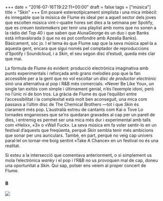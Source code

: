 +++
date = "2016-07-16T19:22:11+00:00"
draft = false
tags = ["música"]
title = "Skin"
+++
Em posaré estereotípicament simplista i una mica imbècil: és innegable que la música de Flume és ideal per a aquell sector dels joves que escolten música vint-i-quatre hores set dies a la setmana per Spotify, que es creuen *tastemakers* per tenir una playlist amb noms que no sonen a la ràdio del Top 40 i que saben que AlunaGeorge és un duo i que Banks està infravalorada (i que no es pot confondre amb Azealia Banks). Bàsicament, sóc jo. I el tema és que Flume sap que la seva música apel·la a aquesta gent, encara que sigui només pel comptador de reproduccions d’Spotify i Soundcloud, i a *Skin*, el seu segon disc d’estudi, queda més clar que mai.

<!-- more -->

La fórmula de Flume és evident: producció electrònica imaginativa amb punts experimentals i reforçada amb grans melodies pop que la fan accessible per a la gent que no vol escoltar un *disc de productor electrònic* sinó una alternativa al pop i R&B més comercials. «Never Be Like You», un single tan exitós com simple i últimament genial, n’és l’exemple idoni, però no l’únic ni de bon tros. La gràcia de Flume és que l’equilibri entre l’accessibilitat i la complexitat està molt ben aconseguit, una mica com passava a l’últim disc de The Chemical Brothers —tot i que *Skin* és clarament més pop. L’australià extreu de cantants com Kai o Tove Lo tornades enganxoses que se’ns quedaran gravades al cap per un parell de dies, i entremig es permet ser una mica més dur i experimental amb talls com «Helix», «3» o «Wall Fuck». La seva música em fa voler sentir-lo en un festival d’aquests que freqüenta, perquè *Skin* sembla tenir més ambicions que sonar per uns auriculars. També, en part, perquè no veig cap univers paral·lel on tornar-me boig sentint «Take A Chance» en un festival no és una realitat. 

Si esteu a la intersecció que comentava anteriorment, o si simplement us mola l’electrònica *wanky* i el pop i l’R&B no us provoquen mal de cap, doneu una oportunitat a *Skin*. Qui sap, potser ens veiem al proper concert de Flume.

### 8

<img id="splashFade" src="https://66.media.tumblr.com/92ab8d00d1ab16e8058d09edd50178c5/tumblr_oaf9ldhpjp1u00ofno1_1280.jpg">